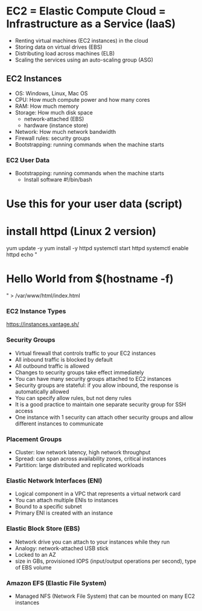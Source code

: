 # EC2 = Elastic Compute Cloud = Infrastructure as a Service (IaaS)
- Renting virtual machines (EC2 instances) in the cloud
- Storing data on virtual drives (EBS)
- Distributing load across machines (ELB)
- Scaling the services using an auto-scaling group (ASG)

## EC2 Instances
- OS: Windows, Linux, Mac OS
- CPU: How much compute power and how many cores
- RAM: How much memory
- Storage: How much disk space
  - network-attached (EBS)
  - hardware (instance store)
- Network: How much network bandwidth
- Firewall rules: security groups
- Bootstrapping: running commands when the machine starts

### EC2 User Data
- Bootstrapping: running commands when the machine starts
  - Install software
#!/bin/bash
# Use this for your user data (script)
# install httpd (Linux 2 version)
yum update -y
yum install -y httpd
systemctl start httpd
systemctl enable httpd
echo "<h1>Hello World from $(hostname -f)</h1>" > /var/www/html/index.html

### EC2 Instance Types
https://instances.vantage.sh/

### Security Groups
- Virtual firewall that controls traffic to your EC2 instances
- All inbound traffic is blocked by default
- All outbound traffic is allowed
- Changes to security groups take effect immediately
- You can have many security groups attached to EC2 instances
- Security groups are stateful: if you allow inbound, the response is automatically allowed
- You can specify allow rules, but not deny rules
- It is a good practice to maintain one separate security group for SSH access
- One instance with 1 security can attach other security groups and allow different instances to communicate


### Placement Groups
- Cluster: low network latency, high network throughput
- Spread: can span across availability zones, critical instances
- Partition: large distributed and replicated workloads

### Elastic Network Interfaces (ENI)
- Logical component in a VPC that represents a virtual network card 
- You can attach multiple ENIs to instances
- Bound to a specific subnet
- Primary ENI is created with an instance

### Elastic Block Store (EBS)
- Network drive you can attach to your instances while they run
- Analogy: network-attached USB stick
- Locked to an AZ
- size in GBs, provisioned IOPS (input/output operations per second), type of EBS volume

### Amazon EFS (Elastic File System)
- Managed NFS (Network File System) that can be mounted on many EC2 instances